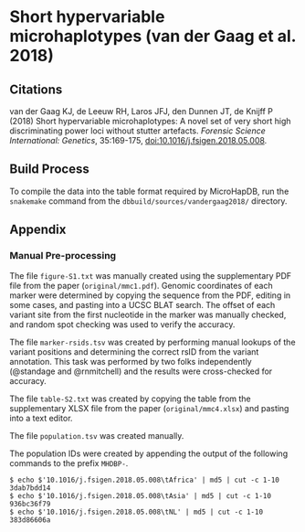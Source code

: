 # Short hypervariable microhaplotypes (van der Gaag **et al.** 2018)

## Citations

van der Gaag KJ, de Leeuw RH, Laros JFJ, den Dunnen JT, de Knijff P (2018) Short hypervariable microhaplotypes: A novel set of very short high discriminating power loci without stutter artefacts. *Forensic Science International: Genetics*, 35:169-175, [doi:10.1016/j.fsigen.2018.05.008](https://doi.org/10.1016/j.fsigen.2018.05.008).

## Build Process

To compile the data into the table format required by MicroHapDB, run the `snakemake` command from the `dbbuild/sources/vandergaag2018/` directory.

## Appendix

### Manual Pre-processing

The file `figure-S1.txt` was manually created using the supplementary PDF file from the paper (`original/mmc1.pdf`).
Genomic coordinates of each marker were determined by copying the sequence from the PDF, editing in some cases, and pasting into a UCSC BLAT search.
The offset of each variant site from the first nucleotide in the marker was manually checked, and random spot checking was used to verify the accuracy.

The file `marker-rsids.tsv` was created by performing manual lookups of the variant positions and determining the correct rsID from the variant annotation.
This task was performed by two folks independently (@standage and @rnmitchell) and the results were cross-checked for accuracy.

The file `table-S2.txt` was created by copying the table from the supplementary XLSX file from the paper (`original/mmc4.xlsx`) and pasting into a text editor.

The file `population.tsv` was created manually.

The population IDs were created by appending the output of the following commands to the prefix `MHDBP-`.

```
$ echo $'10.1016/j.fsigen.2018.05.008\tAfrica' | md5 | cut -c 1-10
3dab7bdd14
$ echo $'10.1016/j.fsigen.2018.05.008\tAsia' | md5 | cut -c 1-10
936bc36f79
$ echo $'10.1016/j.fsigen.2018.05.008\tNL' | md5 | cut -c 1-10
383d86606a
```

